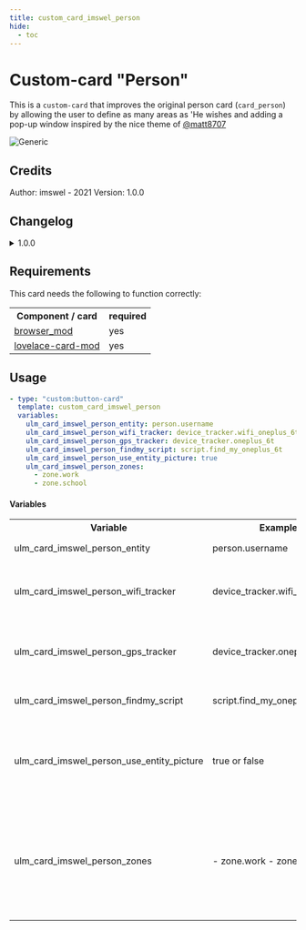 ```yaml
---
title: custom_card_imswel_person
hide:
  - toc
---
```

<!-- markdownlint-disable MD046 -->

# Custom-card "Person"

This is a `custom-card` that improves the original person card (`card_person`) by allowing the user to define as many areas as 'He wishes and adding a pop-up window inspired by the nice theme of [@matt8707](https://github.com/matt8707/hass-config)

![Generic](../../docs/assets/img/custom_card_imswel_person.gif)

## Credits

Author: imswel - 2021
Version: 1.0.0

## Changelog

<details>
	<summary>1.0.0</summary>
	Initial release
</details>

## Requirements

This card needs the following to function correctly:
<table>
	<tr>
		<th>Component / card</th>
		<th>required</th>
	</tr>
	<tr>
		<td><a href="https://github.com/thomasloven/hass-browser_mod">browser_mod</a></td>
		<td>yes</td>
	</tr>
	<tr>
		<td><a href="https://github.com/thomasloven/lovelace-card-mod">lovelace-card-mod</a></td>
		<td>yes</td>
	</tr>
</table>

## Usage

```yaml
- type: "custom:button-card"
  template: custom_card_imswel_person
  variables:
    ulm_card_imswel_person_entity: person.username
    ulm_card_imswel_person_wifi_tracker: device_tracker.wifi_oneplus_6t
    ulm_card_imswel_person_gps_tracker: device_tracker.oneplus_6t
    ulm_card_imswel_person_findmy_script: script.find_my_oneplus_6t
    ulm_card_imswel_person_use_entity_picture: true
    ulm_card_imswel_person_zones:
	  - zone.work
	  - zone.school
```

#### Variables

<table>
	<tr>
		<th>Variable</th>
		<th>Example</th>
		<th>Required</th>
		<th>Explanation</th>
	</tr>
	<tr>
		<td>ulm_card_imswel_person_entity</td>
		<td>person.username</td>
		<td>yes</td>
		<td>The person entity</td>
	</tr>
	<tr>
		<td>ulm_card_imswel_person_wifi_tracker</td>
		<td>device_tracker.wifi_oneplus_6t</td>
		<td>yes</td>
		<td>A device_tracker entity of the person based on wifi</td>
	</tr>
	<tr>
		<td>ulm_card_imswel_person_gps_tracker</td>
		<td>device_tracker.oneplus_6t</td>
		<td>yes</td>
		<td>A device_tracker entity of the person based on location</td>
	</tr>
	<tr>
		<td>ulm_card_imswel_person_findmy_script</td>
		<td>script.find_my_oneplus_6t</td>
		<td>yes</td>
		<td>A script entity that make ring your phone</td>
	</tr>
	<tr>
		<td>ulm_card_imswel_person_use_entity_picture</td>
		<td>true or false</td>
		<td>no</td>
		<td>If true, shows the entity picture from your user instead of the icon. Default is false</td>
	</tr>
	<tr>
		<td>ulm_card_imswel_person_zones</td>
		<td>
		- zone.work
		- zone.school
		</td>
		<td>no</td>
		<td>A list of zones (beside "home") to use for the card. You can set up as many zones as you want besides "home".</td>
	</tr>
</table>